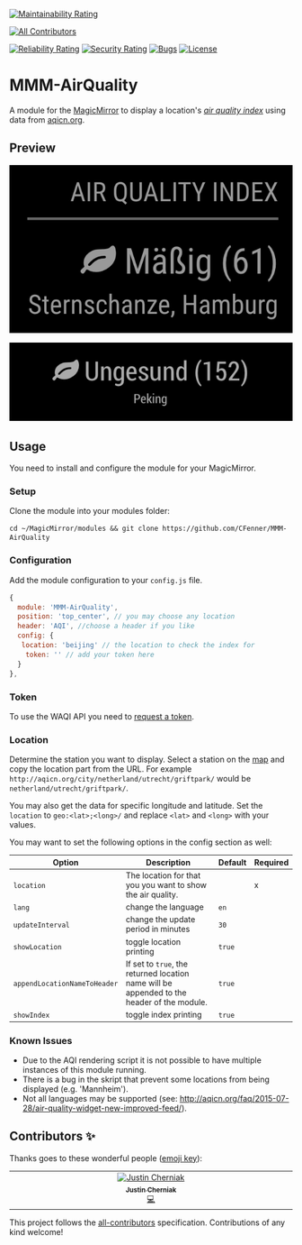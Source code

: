 [![Maintainability Rating](https://sonarcloud.io/api/project_badges/measure?project=CFenner_MMM-AirQuality&metric=sqale_rating)](https://sonarcloud.io/summary/new_code?id=CFenner_MMM-AirQuality)
<!-- ALL-CONTRIBUTORS-BADGE:START - Do not remove or modify this section -->
[![All Contributors](https://img.shields.io/badge/all_contributors-1-orange.svg?style=flat-square)](#contributors-)
<!-- ALL-CONTRIBUTORS-BADGE:END -->
[![Reliability Rating](https://sonarcloud.io/api/project_badges/measure?project=CFenner_MMM-AirQuality&metric=reliability_rating)](https://sonarcloud.io/summary/new_code?id=CFenner_MMM-AirQuality)
[![Security Rating](https://sonarcloud.io/api/project_badges/measure?project=CFenner_MMM-AirQuality&metric=security_rating)](https://sonarcloud.io/summary/new_code?id=CFenner_MMM-AirQuality)
[![Bugs](https://sonarcloud.io/api/project_badges/measure?project=CFenner_MMM-AirQuality&metric=bugs)](https://sonarcloud.io/summary/new_code?id=CFenner_MMM-AirQuality)
[![License](https://img.shields.io/github/license/mashape/apistatus.svg)](https://choosealicense.com/licenses/mit/)

# MMM-AirQuality

A module for the [MagicMirror](https://github.com/MichMich/MagicMirror) to display a location's [*air quality index*](https://en.wikipedia.org/wiki/Air_quality_index) using data from [aqicn.org](http://aqicn.org/here/).

## Preview

![preview](.github/preview1.png)

![preview](.github/preview2.png)

## Usage

You need to install and configure the module for your MagicMirror.

### Setup

Clone the module into your modules folder:

```shell
cd ~/MagicMirror/modules && git clone https://github.com/CFenner/MMM-AirQuality
```

### Configuration

Add the module configuration to your `config.js` file.

```js
{
  module: 'MMM-AirQuality',
  position: 'top_center', // you may choose any location
  header: 'AQI', //choose a header if you like
  config: {
   location: 'beijing' // the location to check the index for
    token: '' // add your token here
  }
},
```

### Token

To use the WAQI API you need to [request a token](https://aqicn.org/data-platform/token/).

### Location

Determine the station you want to display. Select a station on the [map](https://aqicn.org/here/) and copy the location part from the URL. For example `http://aqicn.org/city/netherland/utrecht/griftpark/` would be `netherland/utrecht/griftpark/`.

You may also get the data for specific longitude and latitude. Set the `location` to `geo:<lat>;<long>/` and replace `<lat>` and `<long>` with your values.

You may want to set the following options in the config section as well:

| Option |  Description | Default | Required |
|---|---|---|---|
| `location` | The location for that you you want to show the air quality.|| x |
| `lang` | change the language | `en`||
| `updateInterval` | change the update period in minutes  | `30` ||
| `showLocation` | toggle location printing | `true` ||
| `appendLocationNameToHeader` | If set to `true`, the returned location name will be appended to the header of the module. | `true` ||
| `showIndex` | toggle index printing | `true` ||

### Known Issues

- Due to the AQI rendering script it is not possible to have multiple instances of this module running.
- There is a bug in the skript that prevent some locations from being displayed (e.g. 'Mannheim').
- Not all languages may be supported (see: <http://aqicn.org/faq/2015-07-28/air-quality-widget-new-improved-feed/>).

## Contributors ✨

Thanks goes to these wonderful people ([emoji key](https://allcontributors.org/docs/en/emoji-key)):

<!-- ALL-CONTRIBUTORS-LIST:START - Do not remove or modify this section -->
<!-- prettier-ignore-start -->
<!-- markdownlint-disable -->
<table>
  <tbody>
    <tr>
      <td align="center" valign="top" width="14.28%"><a href="http://www.justin-c.com"><img src="https://avatars.githubusercontent.com/u/1727656?v=4?s=100" width="100px;" alt="Justin Cherniak"/><br /><sub><b>Justin Cherniak</b></sub></a><br /><a href="https://github.com/CFenner/MMM-AirQuality/commits?author=jcherniak" title="Code">💻</a></td>
    </tr>
  </tbody>
</table>

<!-- markdownlint-restore -->
<!-- prettier-ignore-end -->

<!-- ALL-CONTRIBUTORS-LIST:END -->

This project follows the [all-contributors](https://github.com/all-contributors/all-contributors) specification. Contributions of any kind welcome!
